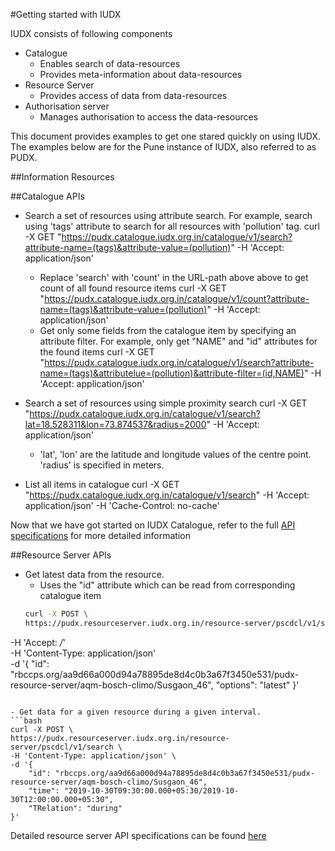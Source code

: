 #Getting started with IUDX

IUDX consists of following components

- Catalogue 
  - Enables search of data-resources 
  - Provides meta-information about data-resources
- Resource Server 
  - Provides access of data from data-resources
- Authorisation server 
  - Manages authorisation to access the data-resources

This document provides examples to get one stared quickly on using IUDX. The examples below are for the Pune instance of IUDX, also referred to as PUDX.


##Information Resources
<Link to IUDX Documents>
<Link to pyIUDX>
<Link to Jupyter Notebook>
<Link to API docs>

##Catalogue APIs

- Search a set of resources using attribute search. For example, search using 'tags' attribute to search for all resources with 'pollution' tag.
curl -X GET  "https://pudx.catalogue.iudx.org.in/catalogue/v1/search?attribute-name=(tags)&attribute-value=(pollution)"  -H 'Accept: application/json'
  - Replace 'search' with 'count' in the URL-path above above to get count of all found resource items
curl -X GET  "https://pudx.catalogue.iudx.org.in/catalogue/v1/count?attribute-name=(tags)&attribute-value=(pollution)"  -H 'Accept: application/json'
  - Get only some fields from the catalogue item by specifying an attribute filter. For example, only get "NAME" and "id" attributes for the found items
curl -X GET  "https://pudx.catalogue.iudx.org.in/catalogue/v1/search?attribute-name=(tags)&attributelue=(pollution)&attribute-filter=(id,NAME)"  -H 'Accept: application/json'

- Search a set of resources using simple proximity search
curl -X GET  "https://pudx.catalogue.iudx.org.in/catalogue/v1/search?lat=18.528311&lon=73.874537&radius=2000"  -H 'Accept: application/json'
   - 'lat', 'lon' are the latitude and longitude values of the centre point. 'radius' is specified in meters.

- List all items in catalogue
curl -X GET   "https://pudx.catalogue.iudx.org.in/catalogue/v1/search"  -H 'Accept: application/json' -H 'Cache-Control: no-cache'

Now that we have got started on IUDX Catalogue, refer to the full [API specifications](https://apidocs.iudx.org.in/cat) for more detailed information

##Resource Server APIs
 - Get latest data from the resource. 
   - Uses the "id" attribute which can be read from corresponding catalogue item
   ```bash
   curl -X POST \
   https://pudx.resourceserver.iudx.org.in/resource-server/pscdcl/v1/search \
  -H 'Accept: */*' \
  -H 'Content-Type: application/json' \
  -d '{
        "id": "rbccps.org/aa9d66a000d94a78895de8d4c0b3a67f3450e531/pudx-resource-server/aqm-bosch-climo/Susgaon_46",
        "options": "latest"
   }'
   ```

 - Get data for a given resource during a given interval.
   ```bash
   curl -X POST \
   https://pudx.resourceserver.iudx.org.in/resource-server/pscdcl/v1/search \
   -H 'Content-Type: application/json' \
   -d '{
       "id": "rbccps.org/aa9d66a000d94a78895de8d4c0b3a67f3450e531/pudx-resource-server/aqm-bosch-climo/Susgaon_46",
       "time": "2019-10-30T09:30:00.000+05:30/2019-10-30T12:00:00.000+05:30",
       "TRelation": "during"
   }'
   ```
Detailed resource server API specifications can be found [here](https://apidocs.iudx.org.in/rs) 

